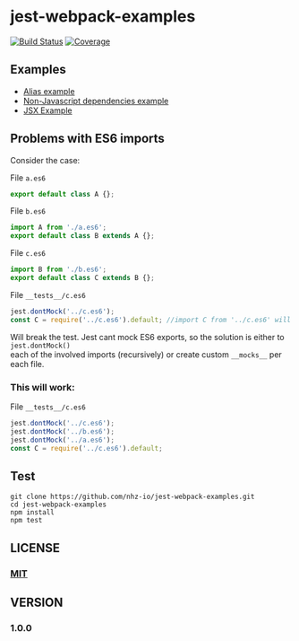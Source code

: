 # jest-webpack-examples

[![Build Status][travis-image]][travis-url]
[![Coverage][coverage-image]][coverage-url]

## Examples

* [Alias example](examples/alias)
* [Non-Javascript dependencies example](examples/non-js-deps)
* [JSX Example](examples/jsx)

## Problems with ES6 imports

Consider the case:

File `a.es6`
```javascript
export default class A {};
```

File `b.es6`
```javascript
import A from './a.es6';
export default class B extends A {};
```

File `c.es6`
```javascript
import B from './b.es6';
export default class C extends B {};
```

File `__tests__/c.es6`
```javascript
jest.dontMock('../c.es6');
const C = require('../c.es6').default; //import C from '../c.es6' will not work
```

Will break the test. Jest cant mock ES6 exports, so the solution is either to `jest.dontMock()`  
each of the involved imports (recursively) or create custom `__mocks__` per each file.

### This will work: 
File `__tests__/c.es6`
```javascript
jest.dontMock('../c.es6');
jest.dontMock('../b.es6');
jest.dontMock('../a.es6');
const C = require('../c.es6').default;
```

## Test
```
git clone https://github.com/nhz-io/jest-webpack-examples.git
cd jest-webpack-examples
npm install
npm test
```

## LICENSE

### [MIT](LICENSE)

## VERSION

### 1.0.0

[travis-image]: https://travis-ci.org/nhz-io/jest-webpack-examples.svg
[travis-url]: https://travis-ci.org/nhz-io/jest-webpack-examples

[coverage-image]: https://coveralls.io/repos/github/nhz-io/jest-webpack-examples/badge.svg?branch=master
[coverage-url]: https://coveralls.io/github/nhz-io/jest-webpack-examples?branch=master
